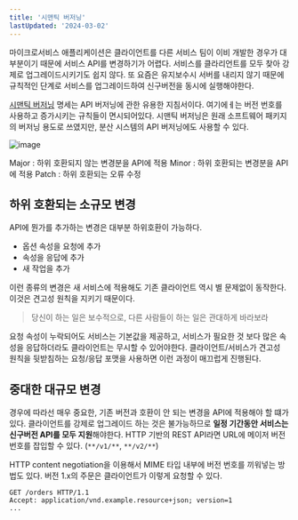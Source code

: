 ```yaml
---
title: '시맨틱 버저닝'
lastUpdated: '2024-03-02'
---
```


마이크로서비스 애플리케이션은 클라이언트를 다른 서비스 팀이 이비 개발한 경우가 대부분이기 때문에 서비스 API를 변경하기가 어렵다. 서비스를 클라리언트를 모두 찾아 강제로 업그레이드시키기도 쉽지 않다. 또 요즘은 유지보수시 서버를 내리지 않기 때문에 규칙적인 단계로 서비스를 업그레이드하여 신구버전을 동시에 실행해야한다.

[시맨틱 버저닝](https://semver.org/) 명세는 API 버저닝에 관한 유용한 지침서이다. 여기에ㅔ는 버전 번호를 사용하고 증가시키는 규칙들이 면시되어있다. 시맨틱 버저닝은 원래 소프트웨어 패키지의 버저닝 용도로 쓰였지만, 분산 시스템의 API 버저닝에도 사용할 수 있다.

![image](https://user-images.githubusercontent.com/81006587/212671356-17763dcc-7716-432f-8555-a6b7ae35bde3.png)

Major : 하위 호환되지 않는 변경분을 API에 적용
Minor : 하위 호환되는 변경분을 API에 적용
Patch : 하위 호환되는 오류 수정

## 하위 호환되는 소규모 변경

API에 뭔가를 추가하는 변경은 대부분 하위호환이 가능하다. 

- 옵션 속성을 요청에 추가
- 속성을 응답에 추가
- 새 작업을 추가

이런 종류의 변경은 새 서비스에 적용해도 기존 클라이언트 역시 별 문제없이 동작한다. 이것은 견고성 원칙을 지키기 때문이다.

> 당신이 하는 일은 보수적으로, 다른 사람들이 하는 일은 관대하게 바라보라

요청 속성이 누락되어도 서비스는 기본값을 제공하고, 서비스가 필요한 것 보다 많은 속성을 응답하더라도 클라이언트는 무시할 수 있어야한다. 클라이언트/서비스가 견고성 원칙을 뒷받침하는 요청/응답 포맷을 사용하면 이런 과정이 매끄럽게 진행된다.

## 중대한 대규모 변경

경우에 따라선 매우 중요한, 기존 버전과 호환이 안 되는 변경을 API에 적용해야 할 떄가 있다. 클라이언트를 강제로 업그레이드 하는 것은 불가능하므로 **일정 기간동안 서비스는 신구버전 API를 모두 지원**해야한다. HTTP 기반의 REST API라면 URL에 메이저 버전 번호를 잡입할 수 있다. (`**/v1/**`, `**/v2/**`)

HTTP content negotiation을 이용해서 MIME 타입 내부에 버전 번호를 끼워넣는 방법도 있다. 버전 1.x의 주문은 클라이언트가 이렇게 요청할 수 있다.

```
GET /orders HTTP/1.1
Accept: application/vnd.example.resource+json; version=1
...
```

